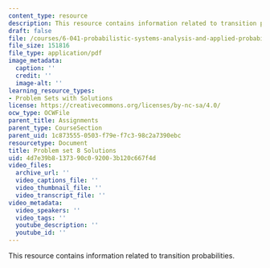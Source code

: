 ```yaml
---
content_type: resource
description: This resource contains information related to transition probabilities.
draft: false
file: /courses/6-041-probabilistic-systems-analysis-and-applied-probability-fall-2010/4d7e39b8137390c092003b120c667f4d_MIT6_041F10_assn08_sol.pdf
file_size: 151816
file_type: application/pdf
image_metadata:
  caption: ''
  credit: ''
  image-alt: ''
learning_resource_types:
- Problem Sets with Solutions
license: https://creativecommons.org/licenses/by-nc-sa/4.0/
ocw_type: OCWFile
parent_title: Assignments
parent_type: CourseSection
parent_uid: 1c873555-0503-f79e-f7c3-98c2a7390ebc
resourcetype: Document
title: Problem set 8 Solutions
uid: 4d7e39b8-1373-90c0-9200-3b120c667f4d
video_files:
  archive_url: ''
  video_captions_file: ''
  video_thumbnail_file: ''
  video_transcript_file: ''
video_metadata:
  video_speakers: ''
  video_tags: ''
  youtube_description: ''
  youtube_id: ''
---
```

This resource contains information related to transition probabilities.
